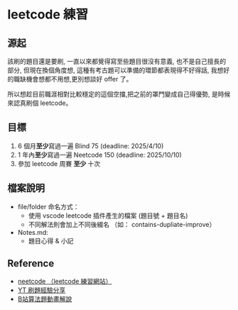 # leetcode 練習
## 源起
該刷的題目還是要刷, 一直以來都覺得寫至些題目很沒有意義, 也不是自己擅長的部分, 但現在換個角度想, 這種有考古題可以準備的環節都表現得不好得話, 我想好的職缺機會想都不用想,更別想談好 offer 了。 

所以想趁目前職涯相對比較穩定的這個空擋,把之前的罩門變成自己得優勢, 是時候來認真刷個 leetcode。

## 目標
1. 6 個月**至少**寫過一遍 Blind 75 (deadline: 2025/4/10)
2. 1 年內**至少**寫過一遍 Neetcode 150 (deadline: 2025/10/10)
3. 參加 leetcode 周賽 **至少** 十次

## 檔案說明
- file/folder 命名方式：
  - 使用 vscode leetcode 插件產生的檔案 (題目號 + 題目名)
  - 不同解法則會加上不同後綴名 （如： contains-dupliate-improve）
- Notes.md: 
  - 題目心得 & 小記

## Reference
- [neetcode （leetcode 練習網站）](https://neetcode.io/)
- [YT 刷題經驗分享](https://www.youtube.com/watch?v=dJc-h7ui8wc)
- [B站算法題動畫解說](https://www.bilibili.com/video/BV1pz421h7ZX/?spm_id_from=333.337.search-card.all.click&vd_source=1140b1e79766052dfe86144117362782)